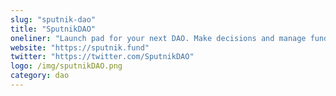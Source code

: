 ```yaml
---
slug: "sputnik-dao"
title: "SputnikDAO"
oneliner: "Launch pad for your next DAO. Make decisions and manage funds with your community."
website: "https://sputnik.fund"
twitter: "https://twitter.com/SputnikDAO"
logo: /img/sputnikDAO.png
category: dao
---
```

